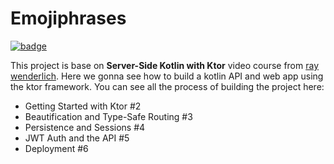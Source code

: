 # Emojiphrases
[![badge](https://img.shields.io/badge/ray-wenderlich-green)](https://www.raywenderlich.com/2885892-server-side-kotlin-with-ktor)

This project is base on **Server-Side Kotlin with Ktor** video course from [ray wenderlich](https://www.raywenderlich.com/2885892-server-side-kotlin-with-ktor). Here we gonna see how to build a kotlin API and web app using the ktor framework.
You can see all the process of building the project here:

- Getting Started with Ktor #2
- Beautification and Type-Safe Routing #3
- Persistence and Sessions #4
- JWT Auth and the API #5
- Deployment #6